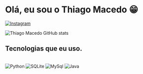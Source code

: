 # Olá, eu sou o Thiago Macedo 😁

[![Instagram](https://img.shields.io/badge/Instagram-E4405F?style=for-the-badge&logo=instagram&logoColor=white)](https://www.instagram.com/thiagol.macedo/)

![Thiago Macedo GitHub stats](https://github-readme-stats.vercel.app/api?username=Mastervaid&show_icons=true&theme=transparent)

## Tecnologias que eu uso.

<div style="display: inile_block"><br/>
    <img align="center" alt="Python" src="https://img.shields.io/badge/Python-3776AB?style=for-the-badge&logo=python&logoColor=white"/>
    <img align="center" alt="SQLite" src="https://img.shields.io/badge/SQLite-07405E?style=for-the-badge&logo=sqlite&logoColor=white"/>
    <img align="center" alt="MySql" src="https://img.shields.io/badge/MySQL-00000F?style=for-the-badge&logo=mysql&logoColor=white"/>
    <img align="center" alt="Java" src="https://img.shields.io/badge/Java-ED8B00?style=for-the-badge&logo=openjdk&logoColor=white"/>
</div>
